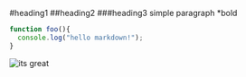 #heading1
##heading2
###heading3
simple paragraph
*bold
```javascript
function foo(){
  console.log("hello markdown!");
}
```
![its great](https://octodex.github.com/images/yaktocat.png)

